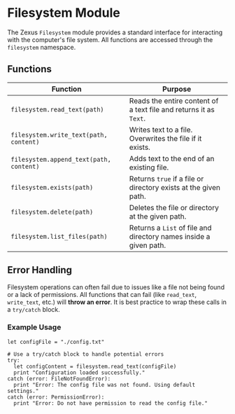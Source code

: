 # Filesystem Module

The Zexus `Filesystem` module provides a standard interface for interacting with the computer's file system. All functions are accessed through the `filesystem` namespace.

## Functions

| Function                          | Purpose                                                          |
| --------------------------------- | ---------------------------------------------------------------- |
| `filesystem.read_text(path)`      | Reads the entire content of a text file and returns it as `Text`.  |
| `filesystem.write_text(path, content)` | Writes text to a file. Overwrites the file if it exists.       |
| `filesystem.append_text(path, content)`| Adds text to the end of an existing file.                        |
| `filesystem.exists(path)`         | Returns `true` if a file or directory exists at the given path.  |
| `filesystem.delete(path)`         | Deletes the file or directory at the given path.                 |
| `filesystem.list_files(path)`     | Returns a `List` of file and directory names inside a given path. |

## Error Handling
Filesystem operations can often fail due to issues like a file not being found or a lack of permissions. All functions that can fail (like `read_text`, `write_text`, etc.) will **throw an error**. It is best practice to wrap these calls in a `try/catch` block.

### Example Usage

```zexus
let configFile = "./config.txt"

# Use a try/catch block to handle potential errors
try:
  let configContent = filesystem.read_text(configFile)
  print "Configuration loaded successfully."
catch (error: FileNotFoundError):
  print "Error: The config file was not found. Using default settings."
catch (error: PermissionError):
  print "Error: Do not have permission to read the config file."
